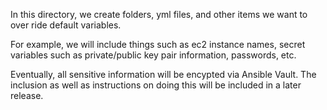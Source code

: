 In this directory, we create folders, yml files, and other items
we want to over ride default variables.

For example, we will include things such as ec2 instance names, secret
variables such as private/public key pair information, passwords, etc.

Eventually, all sensitive information will be encypted via Ansible Vault. The
inclusion as well as instructions on doing this will be included in a later
release. 
